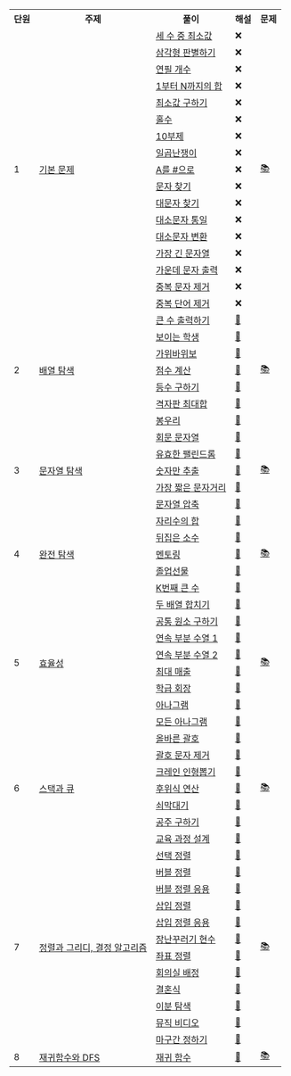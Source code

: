 <table>
    <tr>
        <th>단원</th>
        <th>주제</th>
        <th>풀이</th>
        <th>해설</th>
        <th>문제</th>
    </tr>
    <tr>
        <td rowspan="17">1</td>
        <td rowspan="17"><a href="https://github.com/sieukim/algorithm/tree/master/part1-basic">기본 문제</a></td>
        <td><a href="https://github.com/sieukim/algorithm/blob/master/part1-basic/ex01.js">세 수 중 최소값</a></td>
        <td>❌</td>
        <td rowspan="17"><a href="https://github.com/sieukim/algorithm/files/6911390/1.pdf">📚</a></td>
    </tr>
    <tr>
        <td><a href="https://github.com/sieukim/algorithm/blob/master/part1-basic/ex02.js">삼각형 판별하기</a></td>
        <td>❌</td>
    </tr>    
    <tr>
        <td><a href="https://github.com/sieukim/algorithm/blob/master/part1-basic/ex03.js">연필 개수</a></td>
        <td>❌</td>
    </tr>    
    <tr>
        <td><a href="https://github.com/sieukim/algorithm/blob/master/part1-basic/ex04.js">1부터 N까지의 합</a></td>
        <td>❌</td>
    </tr>    
    <tr>
        <td><a href="https://github.com/sieukim/algorithm/blob/master/part1-basic/ex05.js">최소값 구하기</a></td>
        <td>❌</td>
    </tr>    
    <tr>
        <td><a href="https://github.com/sieukim/algorithm/blob/master/part1-basic/ex06.js">홀수</a></td>
        <td>❌</td>
    </tr>    
    <tr>
        <td><a href="https://github.com/sieukim/algorithm/blob/master/part1-basic/ex07.js">10부제</a></td>
        <td>❌</td>
    </tr>    
    <tr>
        <td><a href="https://github.com/sieukim/algorithm/blob/master/part1-basic/ex08.js">일곱난쟁이</a></td>
        <td>❌</td>
    </tr>    
    <tr>
        <td><a href="https://github.com/sieukim/algorithm/blob/master/part1-basic/ex09.js">A를 #으로</a></td>
        <td>❌</td>
    </tr>    
    <tr>
        <td><a href="https://github.com/sieukim/algorithm/blob/master/part1-basic/ex10.js">문자 찾기</a></td>
        <td>❌</td>    
    </tr>    
    <tr>
        <td><a href="https://github.com/sieukim/algorithm/blob/master/part1-basic/ex11.js">대문자 찾기</a></td>
        <td>❌</td>
    </tr>    
    <tr>
        <td><a href="https://github.com/sieukim/algorithm/blob/master/part1-basic/ex12.js">대소문자 통일</a></td>
        <td>❌</td>
    </tr>
    <tr>
        <td><a href="https://github.com/sieukim/algorithm/blob/master/part1-basic/e13.js">대소문자 변환</a></td>
        <td>❌</td>
    </tr>
    <tr>
        <td><a href="https://github.com/sieukim/algorithm/blob/master/part1-basic/ex14.js">가장 긴 문자열</a></td>
        <td>❌</td>
    </tr>
    <tr>
        <td><a href="https://github.com/sieukim/algorithm/blob/master/part1-basic/ex15.js">가운데 문자 출력</a></td>
        <td>❌</td>
    </tr>
    <tr>
        <td><a href="https://github.com/sieukim/algorithm/blob/master/part1-basic/ex16.js">중복 문자 제거</a></td>
        <td>❌</td>
    </tr>
    <tr>
        <td><a href="https://github.com/sieukim/algorithm/blob/master/part1-basic/ex17.js">중복 단어 제거</a></td>
        <td>❌</td>
    </tr>
    <tr>
        <td rowspan="7">2</td>
        <td rowspan="7"><a href="https://github.com/sieukim/algorithm/tree/master/part2-array">배열 탐색</a></td>
        <td><a href="https://github.com/sieukim/algorithm/blob/master/part2-array/ex01.js">큰 수 출력하기</a></td>    
        <td><a href="https://front-end.tistory.com/6">📝</a></td>
        <td rowspan="7"><a href="https://github.com/sieukim/algorithm/files/6911395/2.1.2.pdf">📚</a></td>
    </tr>
    <tr>
        <td><a href="https://github.com/sieukim/algorithm/blob/master/part2-array/ex02.js">보이는 학생</a></td>
        <td><a href="https://front-end.tistory.com/8">📝</a></td>
    </tr>
    <tr>
        <td><a href="https://github.com/sieukim/algorithm/blob/master/part2-array/ex03.js">가위바위보</a></td>
        <td><a href="https://front-end.tistory.com/9">📝</a></td>
    </tr>
    <tr>
        <td><a href="https://github.com/sieukim/algorithm/blob/master/part2-array/ex04.js">점수 계산</a></td>
        <td><a href="https://front-end.tistory.com/10">📝</a></td>
    </tr>
    <tr>
        <td><a href="https://github.com/sieukim/algorithm/blob/master/part2-array/ex05.js">등수 구하기</a></td>
        <td><a href="https://front-end.tistory.com/11">📝</a></td>
    </tr>
    <tr>
        <td><a href="https://github.com/sieukim/algorithm/blob/master/part2-array/ex06.js">격자판 최대합</a></td>
        <td><a href="https://front-end.tistory.com/12">📝</a></td>
    </tr>
    <tr>
        <td><a href="https://github.com/sieukim/algorithm/blob/master/part2-array/ex07.js">봉우리</a></td>
        <td><a href="https://front-end.tistory.com/13">📝</a></td>
    </tr>
    <tr>
        <td rowspan="5">3</td>
        <td rowspan="5"><a href="https://github.com/sieukim/algorithm/tree/master/part3-string">문자열 탐색</a></td>
        <td><a href="https://github.com/sieukim/algorithm/blob/master/part3-string/ex01.js">회문 문자열</a></td>    
        <td><a href="https://front-end.tistory.com/14">📝</a></td>
        <td rowspan="5"><a href="https://github.com/sieukim/algorithm/files/6911397/3.pdf">📚</a></td>
    </tr>
    <tr>
        <td><a href="https://github.com/sieukim/algorithm/blob/master/part3-string/ex02.js">유효한 팰린드롬</a></td>
        <td><a href="https://front-end.tistory.com/15">📝</a></td>
    </tr>
    <tr>
        <td><a href="https://github.com/sieukim/algorithm/blob/master/part3-string/ex03.js">숫자만 추출</a></td>
        <td><a href="https://front-end.tistory.com/16">📝</a></td>
    </tr>
    <tr>
        <td><a href="https://github.com/sieukim/algorithm/blob/master/part3-string/ex04.js">가장 짧은 문자거리</a></td>
        <td><a href="https://front-end.tistory.com/17">📝</a></td>
    </tr>
    <tr>
        <td><a href="https://github.com/sieukim/algorithm/blob/master/part3-string/ex05.js">문자열 압축</a></td>
        <td><a href="https://front-end.tistory.com/18">📝</a></td>
    </tr>
    <tr>
        <td rowspan="5">4</td>
        <td rowspan="5"><a href="https://github.com/sieukim/algorithm/tree/master/part4-bruteforce">완전 탐색</a></td>
        <td><a href="https://github.com/sieukim/algorithm/blob/master/part4-bruteforce/ex01.js">자리수의 합</a></td>    
        <td><a href="https://front-end.tistory.com/19">📝</a></td>
        <td rowspan="5"><a href="https://github.com/sieukim/algorithm/files/6911404/4.pdf">📚</a></td>
    </tr>
    <tr>
        <td><a href="https://github.com/sieukim/algorithm/blob/master/part4-bruteforce/ex02.js">뒤집은 소수</a></td>
        <td><a href="https://front-end.tistory.com/20">📝</a></td>
    </tr>
    <tr>
        <td><a href="https://github.com/sieukim/algorithm/blob/master/part4-bruteforce/ex03.js">멘토링</a></td>
        <td><a href="https://front-end.tistory.com/21">📝</a></td>
    </tr>
    <tr>
        <td><a href="https://github.com/sieukim/algorithm/blob/master/part4-bruteforce/ex04.js">졸업선물</a></td>
        <td><a href="https://front-end.tistory.com/22">📝</a></td>
    </tr>
    <tr>
        <td><a href="https://github.com/sieukim/algorithm/blob/master/part4-bruteforce/ex05.js">K번째 큰 수</a></td>
        <td><a href="https://front-end.tistory.com/23">📝</a></td>
    </tr>
    <tr>
        <td rowspan="8">5</td>
        <td rowspan="8"><a href="https://github.com/sieukim/algorithm/tree/master/part5-efficiency">효율성</a></td>
        <td><a href="https://github.com/sieukim/algorithm/blob/master/part5-efficiency/ex01.js">두 배열 합치기</a></td>    
        <td><a href="https://front-end.tistory.com/24">📝</a></td>
        <td rowspan="8"><a href="https://github.com/sieukim/algorithm/files/6917562/5.pdf">📚</a></td>
    </tr>
    <tr>
        <td><a href="https://github.com/sieukim/algorithm/blob/master/part5-efficiency/ex02.js">공통 원소 구하기</a></td>
        <td><a href="https://front-end.tistory.com/25">📝</a></td>
    </tr>
    <tr>
        <td><a href="https://github.com/sieukim/algorithm/blob/master/part5-efficiency/ex03.js">연속 부분 수열 1</a></td>
        <td><a href="https://front-end.tistory.com/26">📝</a></td>
    </tr>
    <tr>
        <td><a href="https://github.com/sieukim/algorithm/blob/master/part5-efficiency/ex04.js">연속 부분 수열 2</a></td>
        <td><a href="https://front-end.tistory.com/27">📝</a></td>
    </tr>
    <tr>
        <td><a href="https://github.com/sieukim/algorithm/blob/master/part5-efficiency/ex05.js">최대 매출</a></td>
        <td><a href="https://front-end.tistory.com/28">📝</a></td>
    </tr>    
    <tr>
        <td><a href="https://github.com/sieukim/algorithm/blob/master/part5-efficiency/ex06.js">학급 회장</a></td>
        <td><a href="https://front-end.tistory.com/29">📝</a></td>
    </tr>    
    <tr>
        <td><a href="https://github.com/sieukim/algorithm/blob/master/part5-efficiency/ex07.js">아나그램</a></td>
        <td><a href="https://front-end.tistory.com/30">📝</a></td>
    </tr>    
    <tr>
        <td><a href="https://github.com/sieukim/algorithm/blob/master/part5-efficiency/ex08.js">모든 아나그램</a></td>
        <td><a href="https://front-end.tistory.com/31">📝</a></td>
    </tr>
    <tr>
        <td rowspan="7">6</td>
        <td rowspan="7"><a href="https://github.com/sieukim/algorithm/tree/master/part6-stack&queue">스택과 큐</a></td>
        <td><a href="https://github.com/sieukim/algorithm/blob/master/part6-stack&queue/ex01.js">올바른 괄호</a></td>    
        <td><a href="https://front-end.tistory.com/32">📝</a></td>
        <td rowspan="7"><a href="https://github.com/sieukim/algorithm/files/6945733/6.pdf">📚</a></td>
    </tr>
    <tr>
        <td><a href="https://github.com/sieukim/algorithm/blob/master/part6-stack&queue/ex02.js">괄호 문자 제거</a></td>
        <td><a href="https://front-end.tistory.com/33">📝</a></td>
    </tr>
    <tr>
        <td><a href="https://github.com/sieukim/algorithm/blob/master/part6-stack&queue/ex03.js">크레인 인형뽑기</a></td>
        <td><a href="https://front-end.tistory.com/34">📝</a></td>
    </tr>
    <tr>
        <td><a href="https://github.com/sieukim/algorithm/blob/master/part6-stack&queue/ex04.js">후위식 연산</a></td>
        <td><a href="https://front-end.tistory.com/35">📝</a></td>
    </tr>
    <tr>
        <td><a href="https://github.com/sieukim/algorithm/blob/master/part6-stack&queue/ex05.js">쇠막대기</a></td>
        <td><a href="https://front-end.tistory.com/36">📝</a></td>
    </tr>
    <tr>
        <td><a href="https://github.com/sieukim/algorithm/blob/master/part6-stack&queue/ex06.js">공주 구하기</a></td>
        <td><a href="https://front-end.tistory.com/37">📝</a></td>
    </tr>    
    <tr>
        <td><a href="https://github.com/sieukim/algorithm/blob/master/part6-stack&queue/ex07.js">교육 과정 설계</a></td>
        <td><a href="https://front-end.tistory.com/38">📝</a></td>
    </tr>
    <tr>
        <td rowspan="12">7</td>
        <td rowspan="12"><a href="https://github.com/sieukim/algorithm/tree/master/part7-sort&greedy">정렬과 그리디, 결정 알고리즘</a></td>
        <td><a href="https://github.com/sieukim/algorithm/blob/master/part7-sort&greedy/ex01.js">선택 정렬</a></td>    
        <td><a href="https://front-end.tistory.com/39">📝</a></td>
        <td rowspan="12"><a href="https://github.com/sieukim/sieukim/files/6975583/7.pdf">📚</a></td>
    </tr>
    <tr>
        <td><a href="https://github.com/sieukim/algorithm/blob/master/part7-sort&greedy/ex02.js">버블 정렬</a></td>    
        <td><a href="https://front-end.tistory.com/40">📝</a></td>
    </tr>    
    <tr>
        <td><a href="https://github.com/sieukim/algorithm/blob/master/part7-sort&greedy/ex03.js">버블 정렬 응용</a></td>    
        <td><a href="https://front-end.tistory.com/41">📝</a></td>
    </tr>    
    <tr>
        <td><a href="https://github.com/sieukim/algorithm/blob/master/part7-sort&greedy/ex04.js">삽입 정렬</a></td>    
        <td><a href="https://front-end.tistory.com/42">📝</a></td>
    </tr>    
    <tr>
        <td><a href="https://github.com/sieukim/algorithm/blob/master/part7-sort&greedy/ex05.js">삽입 정렬 응용</a></td>    
        <td><a href="https://front-end.tistory.com/43">📝</a></td>
    </tr>    
    <tr>
        <td><a href="https://github.com/sieukim/algorithm/blob/master/part7-sort&greedy/ex06.js">장난꾸러기 현수</a></td>    
        <td><a href="https://front-end.tistory.com/44">📝</a></td>
    </tr>   
    <tr>
        <td><a href="https://github.com/sieukim/algorithm/blob/master/part7-sort&greedy/ex07.js">좌표 정렬</a></td>    
        <td><a href="https://front-end.tistory.com/45">📝</a></td>
    </tr>    
    <tr>
        <td><a href="https://github.com/sieukim/algorithm/blob/master/part7-sort&greedy/ex08.js">회의실 배정</a></td>    
        <td><a href="https://front-end.tistory.com/46">📝</a></td>
    </tr>    
    <tr>
        <td><a href="https://github.com/sieukim/algorithm/blob/master/part7-sort&greedy/ex09.js">결혼식</a></td>    
        <td><a href="https://front-end.tistory.com/47">📝</a></td>
    </tr>    
    <tr>
        <td><a href="https://github.com/sieukim/algorithm/blob/master/part7-sort&greedy/ex10.js">이분 탐색</a></td>    
        <td><a href="https://front-end.tistory.com/48">📝</a></td>
    </tr>
    <tr>
        <td><a href="https://github.com/sieukim/algorithm/blob/master/part7-sort&greedy/ex11.js">뮤직 비디오</a></td>    
        <td><a href="https://front-end.tistory.com/49">📝</a></td>
    </tr>
    <tr>
        <td><a href="https://github.com/sieukim/algorithm/blob/master/part7-sort&greedy/ex12.js">마구간 정하기</a></td>    
        <td><a href="https://front-end.tistory.com/50">📝</a></td>
    </tr>
    <tr>
        <td rowspan="15">8</td>
        <td rowspan="15"><a href="https://github.com/sieukim/algorithm/tree/master/part8-recursion&DFS">재귀함수와 DFS</a></td>
        <td><a href="https://github.com/sieukim/algorithm/blob/master/part8-recursion&DFS/ex01.js">재귀 함수</a></td>    
        <td><a href="https://front-end.tistory.com/51">📝</a></td>
        <td rowspan="15"><a href="https://github.com/sieukim/sieukim/files/7032520/8.DFS.pdf">📚</a></td>
    </tr>
</table>